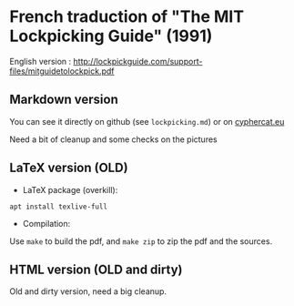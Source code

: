 # French traduction of "The MIT Lockpicking Guide" (1991)

English version : http://lockpickguide.com/support-files/mitguidetolockpick.pdf

## Markdown version

You can see it directly on github (see `lockpicking.md`) or on [cyphercat.eu](https://www.cyphercat.eu/m-i-t-guide-to-lock-picking/)

Need a bit of cleanup and some checks on the pictures

## LaTeX version (OLD) 

* LaTeX package (overkill):

```
apt install texlive-full
```

* Compilation:

Use `make` to build the pdf, and `make zip` to zip the pdf and the sources.

## HTML version (OLD and dirty)

Old and dirty version, need a big cleanup.
